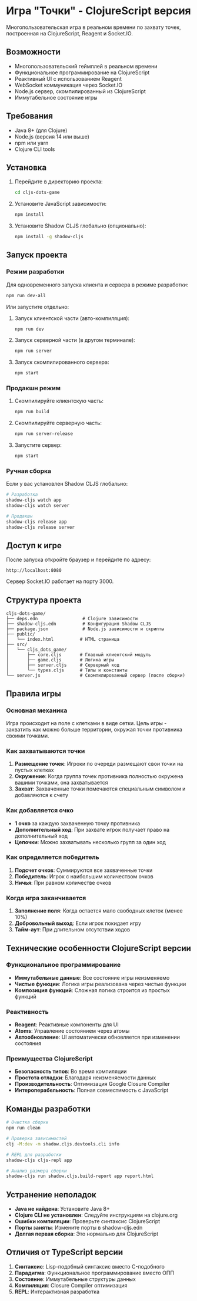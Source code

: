 # Игра "Точки" - ClojureScript версия

Многопользовательская игра в реальном времени по захвату точек, построенная на ClojureScript, Reagent и Socket.IO.

## Возможности

- Многопользовательский геймплей в реальном времени
- Функциональное программирование на ClojureScript
- Реактивный UI с использованием Reagent
- WebSocket коммуникация через Socket.IO
- Node.js сервер, скомпилированный из ClojureScript
- Иммутабельное состояние игры

## Требования

- Java 8+ (для Clojure)
- Node.js (версия 14 или выше)
- npm или yarn
- Clojure CLI tools

## Установка

1. Перейдите в директорию проекта:
   ```bash
   cd cljs-dots-game
   ```

2. Установите JavaScript зависимости:
   ```bash
   npm install
   ```

3. Установите Shadow CLJS глобально (опционально):
   ```bash
   npm install -g shadow-cljs
   ```

## Запуск проекта

### Режим разработки

Для одновременного запуска клиента и сервера в режиме разработки:

```bash
npm run dev-all
```

Или запустите отдельно:

1. Запуск клиентской части (авто-компиляция):
   ```bash
   npm run dev
   ```

2. Запуск серверной части (в другом терминале):
   ```bash
   npm run server
   ```

3. Запуск скомпилированного сервера:
   ```bash
   npm start
   ```

### Продакшн режим

1. Скомпилируйте клиентскую часть:
   ```bash
   npm run build
   ```

2. Скомпилируйте серверную часть:
   ```bash
   npm run server-release
   ```

3. Запустите сервер:
   ```bash
   npm start
   ```

### Ручная сборка

Если у вас установлен Shadow CLJS глобально:

```bash
# Разработка
shadow-cljs watch app
shadow-cljs watch server

# Продакшн
shadow-cljs release app
shadow-cljs release server
```

## Доступ к игре

После запуска откройте браузер и перейдите по адресу:

```
http://localhost:8080
```

Сервер Socket.IO работает на порту 3000.

## Структура проекта

```
cljs-dots-game/
├── deps.edn                 # Clojure зависимости
├── shadow-cljs.edn          # Конфигурация Shadow CLJS
├── package.json             # Node.js зависимости и скрипты
├── public/
│   └── index.html          # HTML страница
├── src/
│   └── cljs_dots_game/
│       ├── core.cljs       # Главный клиентский модуль
│       ├── game.cljs       # Логика игры
│       ├── server.cljs     # Серверный код
│       └── types.cljs      # Типы и константы
└── server.js               # Скомпилированный сервер (после сборки)
```

## Правила игры

### Основная механика

Игра происходит на поле с клетками в виде сетки. Цель игры - захватить как можно больше территории, окружая точки противника своими точками.

### Как захватываются точки

1. **Размещение точек**: Игроки по очереди размещают свои точки на пустых клетках
2. **Окружение**: Когда группа точек противника полностью окружена вашими точками, она захватывается
3. **Захват**: Захваченные точки помечаются специальным символом и добавляются к счету

### Как добавляется очко

- **1 очко** за каждую захваченную точку противника
- **Дополнительный ход**: При захвате игрок получает право на дополнительный ход
- **Цепочки**: Можно захватывать несколько групп за один ход

### Как определяется победитель

1. **Подсчет очков**: Суммируются все захваченные точки
2. **Победитель**: Игрок с наибольшим количеством очков
3. **Ничья**: При равном количестве очков

### Когда игра заканчивается

1. **Заполнение поля**: Когда остается мало свободных клеток (менее 10%)
2. **Добровольный выход**: Если игрок покидает игру
3. **Тайм-аут**: При длительном отсутствии ходов

## Технические особенности ClojureScript версии

### Функциональное программирование

- **Иммутабельные данные**: Все состояние игры неизменяемо
- **Чистые функции**: Логика игры реализована через чистые функции
- **Композиция функций**: Сложная логика строится из простых функций

### Реактивность

- **Reagent**: Реактивные компоненты для UI
- **Atoms**: Управление состоянием через атомы
- **Автообновление**: UI автоматически обновляется при изменении состояния

### Преимущества ClojureScript

- **Безопасность типов**: Во время компиляции
- **Простота отладки**: Благодаря неизменяемости данных
- **Производительность**: Оптимизация Google Closure Compiler
- **Интероперабельность**: Полная совместимость с JavaScript

## Команды разработки

```bash
# Очистка сборки
npm run clean

# Проверка зависимостей
clj -M:dev -m shadow.cljs.devtools.cli info

# REPL для разработки
shadow-cljs cljs-repl app

# Анализ размера сборки
shadow-cljs run shadow.cljs.build-report app report.html
```

## Устранение неполадок

- **Java не найдена**: Установите Java 8+
- **Clojure CLI не установлен**: Следуйте инструкциям на clojure.org
- **Ошибки компиляции**: Проверьте синтаксис ClojureScript
- **Порты заняты**: Измените порты в shadow-cljs.edn
- **Долгая первая сборка**: Это нормально для ClojureScript

## Отличия от TypeScript версии

1. **Синтаксис**: Lisp-подобный синтаксис вместо C-подобного
2. **Парадигма**: Функциональное программирование вместо ОПП
3. **Состояние**: Иммутабельные структуры данных
4. **Компиляция**: Closure Compiler оптимизация
5. **REPL**: Интерактивная разработка
